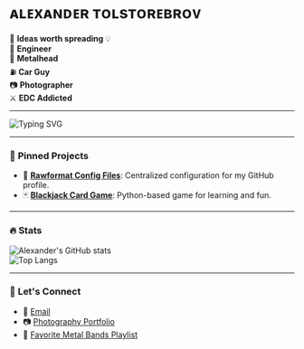 # ᴀʟᴇxᴀɴᴅᴇʀ ᴛᴏʟsᴛᴏʀᴇʙʀᴏᴠ

🌟 **Ideas worth spreading** 💡  
🔧 **Engineer**  
🤘 **Metalhead**  
⛽ **Car Guy**  
📷 **Photographer**  
⚔️ **EDC Addicted**  

---

![Typing SVG](https://readme-typing-svg.demolab.com?font=Fira+Code&weight=500&size=25&pause=1000&color=F7E744&width=435&lines=Welcome+to+my+GitHub+profile!;Automation+Engineer+at+heart;Learning+%26+Building+every+day)

---

### 📂 **Pinned Projects**
- 🔧 [**Rawformat Config Files**](https://github.com/rawformat/rawformat): Centralized configuration for my GitHub profile.
- 🃏 [**Blackjack Card Game**](https://github.com/rawformat/BlackJack-card-game): Python-based game for learning and fun.

---

### 🔥 **Stats**
![Alexander's GitHub stats](https://github-readme-stats.vercel.app/api?username=rawformat&show_icons=true&theme=radical)  
![Top Langs](https://github-readme-stats.vercel.app/api/top-langs/?username=rawformat&layout=compact&theme=radical)

---

### 🤝 **Let's Connect**
- 💌 [Email](mailto:sanya123563sanya@gmail.com)  
- 📷 [Photography Portfolio](https://www.instagram.com/alexander_tolstorebrov/)
- 🎸 [Favorite Metal Bands Playlist](https://open.spotify.com/playlist/4xkpdlQ76RfYFySwqSsYbe?si=76ff63f91daf4454)  





<!---
- 👋 Hi, I’m @rawformat
- 👀 I’m interested in automatisation
- 🐍 Python certificate: https://www.udemy.com/certificate/UC-9f5711ba-80e4-4526-b0d3-7c4f8628ec94/

Istillstrange/Istillstrange is a ✨ special ✨ repository because its `README.md` (this file) appears on your GitHub profile.
You can click the Preview link to take a look at your changes.
--->
